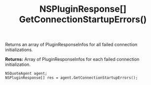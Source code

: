 ﻿---
uid: crmscript_ref_NSQuoteAgent_GetConnectionStartupErrors
title: NSPluginResponse[] GetConnectionStartupErrors()
intellisense: NSQuoteAgent.GetConnectionStartupErrors
keywords: NSQuoteAgent, GetConnectionStartupErrors
so.topic: reference
---

Returns an array of PluginResponseInfos for all failed connection initializations.


**Returns:** Array of PluginResponseInfos for each failed connection initialization.

```crmscript
NSQuoteAgent agent;
NSPluginResponse[] res = agent.GetConnectionStartupErrors();
```

